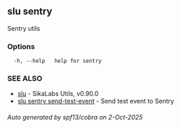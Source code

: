 ## slu sentry

Sentry utils

### Options

```
  -h, --help   help for sentry
```

### SEE ALSO

* [slu](slu.md)	 - SikaLabs Utils, v0.90.0
* [slu sentry send-test-event](slu_sentry_send-test-event.md)	 - Send test event to Sentry

###### Auto generated by spf13/cobra on 2-Oct-2025
